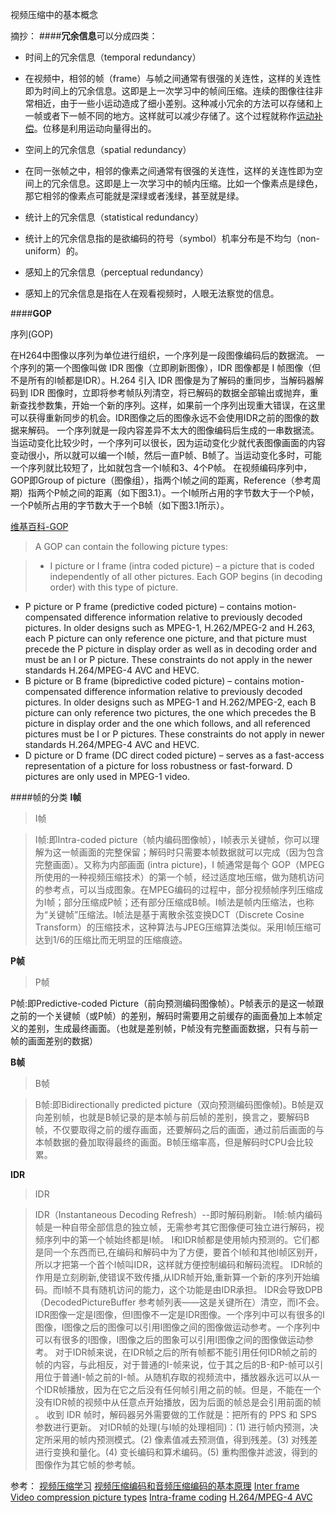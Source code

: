 视频压缩中的基本概念

摘抄：
####**冗余信息**可以分成四类：

- 时间上的冗余信息（temporal redundancy）
 - 在视频中，相邻的帧（frame）与帧之间通常有很强的关连性，这样的关连性即为时间上的冗余信息。这即是上一次学习中的帧间压缩。连续的图像往往非常相近，由于一些小运动造成了细小差别。这种减小冗余的方法可以存储和上一帧或者下一帧不同的地方。这样就可以减少存储了。这个过程就称作[运动补偿](https://en.wikipedia.org/wiki/Motion_compensation)。位移是利用运动向量得出的。

- 空间上的冗余信息（spatial redundancy）
 - 在同一张帧之中，相邻的像素之间通常有很强的关连性，这样的关连性即为空间上的冗余信息。这即是上一次学习中的帧内压缩。比如一个像素点是绿色，那它相邻的像素点可能就是深绿或者浅绿，甚至就是绿。

- 统计上的冗余信息（statistical redundancy）
 - 统计上的冗余信息指的是欲编码的符号（symbol）机率分布是不均匀（non-uniform）的。

- 感知上的冗余信息（perceptual redundancy）
 - 感知上的冗余信息是指在人在观看视频时，人眼无法察觉的信息。

####**GOP**

序列(GOP)

在H264中图像以序列为单位进行组织，一个序列是一段图像编码后的数据流。
一个序列的第一个图像叫做 IDR 图像（立即刷新图像），IDR 图像都是 I 帧图像（但不是所有的I帧都是IDR）。H.264 引入 IDR 图像是为了解码的重同步，当解码器解码到 IDR 图像时，立即将参考帧队列清空，将已解码的数据全部输出或抛弃，重新查找参数集，开始一个新的序列。这样，如果前一个序列出现重大错误，在这里可以获得重新同步的机会。IDR图像之后的图像永远不会使用IDR之前的图像的数据来解码。
一个序列就是一段内容差异不太大的图像编码后生成的一串数据流。当运动变化比较少时，一个序列可以很长，因为运动变化少就代表图像画面的内容变动很小，所以就可以编一个I帧，然后一直P帧、B帧了。当运动变化多时，可能一个序列就比较短了，比如就包含一个I帧和3、4个P帧。
在视频编码序列中，GOP即Group of picture（图像组），指两个I帧之间的距离，Reference（参考周期）指两个P帧之间的距离（如下图3.1）。一个I帧所占用的字节数大于一个P帧，一个P帧所占用的字节数大于一个B帧（如下图3.1所示）。

[维基百科-GOP](https://en.wikipedia.org/wiki/Group_of_pictures)
>A GOP can contain the following picture types:

>- I picture or I frame (intra coded picture) – a picture that is coded independently of all other pictures. Each GOP begins (in decoding order) with this type of picture.
- P picture or P frame (predictive coded picture) – contains motion-compensated difference information relative to previously decoded pictures. In older designs such as MPEG-1, H.262/MPEG-2 and H.263, each P picture can only reference one picture, and that picture must precede the P picture in display order as well as in decoding order and must be an I or P picture. These constraints do not apply in the newer standards H.264/MPEG-4 AVC and HEVC.
- B picture or B frame (bipredictive coded picture) – contains motion-compensated difference information relative to previously decoded pictures. In older designs such as MPEG-1 and H.262/MPEG-2, each B picture can only reference two pictures, the one which precedes the B picture in display order and the one which follows, and all referenced pictures must be I or P pictures. These constraints do not apply in newer standards H.264/MPEG-4 AVC and HEVC.
- D picture or D frame (DC direct coded picture) – serves as a fast-access representation of a picture for loss robustness or fast-forward. D pictures are only used in MPEG-1 video.

####帧的分类
**I帧**
>I帧

>I帧:即Intra-coded picture（帧内编码图像帧），I帧表示关键帧，你可以理解为这一帧画面的完整保留；解码时只需要本帧数据就可以完成（因为包含完整画面）。又称为内部画面 (intra picture)，I 帧通常是每个 GOP（MPEG 所使用的一种视频压缩技术）的第一个帧，经过适度地压缩，做为随机访问的参考点，可以当成图象。在MPEG编码的过程中，部分视频帧序列压缩成为I帧；部分压缩成P帧；还有部分压缩成B帧。I帧法是帧内压缩法，也称为“关键帧”压缩法。I帧法是基于离散余弦变换DCT（Discrete Cosine Transform）的压缩技术，这种算法与JPEG压缩算法类似。采用I帧压缩可达到1/6的压缩比而无明显的压缩痕迹。

**P帧**
>P帧

P帧:即Predictive-coded Picture（前向预测编码图像帧）。P帧表示的是这一帧跟之前的一个关键帧（或P帧）的差别，解码时需要用之前缓存的画面叠加上本帧定义的差别，生成最终画面。（也就是差别帧，P帧没有完整画面数据，只有与前一帧的画面差别的数据）

**B帧**
>B帧

>B帧:即Bidirectionally predicted picture（双向预测编码图像帧)。B帧是双向差别帧，也就是B帧记录的是本帧与前后帧的差别，换言之，要解码B帧，不仅要取得之前的缓存画面，还要解码之后的画面，通过前后画面的与本帧数据的叠加取得最终的画面。B帧压缩率高，但是解码时CPU会比较累。

**IDR**
>IDR

>IDR（Instantaneous Decoding Refresh）--即时解码刷新。
I帧:帧内编码帧是一种自带全部信息的独立帧，无需参考其它图像便可独立进行解码，视频序列中的第一个帧始终都是I帧。
I和IDR帧都是使用帧内预测的。它们都是同一个东西而已,在编码和解码中为了方便，要首个I帧和其他I帧区别开，所以才把第一个首个I帧叫IDR，这样就方便控制编码和解码流程。 IDR帧的作用是立刻刷新,使错误不致传播,从IDR帧开始,重新算一个新的序列开始编码。而I帧不具有随机访问的能力，这个功能是由IDR承担。 IDR会导致DPB（DecodedPictureBuffer 参考帧列表——这是关键所在）清空，而I不会。IDR图像一定是I图像，但I图像不一定是IDR图像。一个序列中可以有很多的I图像，I图像之后的图像可以引用I图像之间的图像做运动参考。一个序列中可以有很多的I图像，I图像之后的图象可以引用I图像之间的图像做运动参考。
对于IDR帧来说，在IDR帧之后的所有帧都不能引用任何IDR帧之前的帧的内容，与此相反，对于普通的I-帧来说，位于其之后的B-和P-帧可以引用位于普通I-帧之前的I-帧。从随机存取的视频流中，播放器永远可以从一个IDR帧播放，因为在它之后没有任何帧引用之前的帧。但是，不能在一个没有IDR帧的视频中从任意点开始播放，因为后面的帧总是会引用前面的帧 。
收到 IDR 帧时，解码器另外需要做的工作就是：把所有的 PPS 和 SPS 参数进行更新。
对IDR帧的处理(与I帧的处理相同)：(1) 进行帧内预测，决定所采用的帧内预测模式。(2) 像素值减去预测值，得到残差。(3) 对残差进行变换和量化。(4) 变长编码和算术编码。(5) 重构图像并滤波，得到的图像作为其它帧的参考帧。


[](http://images2015.cnblogs.com/blog/436758/201605/436758-20160528154007366-1402891828.png)

参考：
[视频压缩学习](http://www.cnblogs.com/qcssmd/p/5537610.html)
[视频压缩编码和音频压缩编码的基本原理](http://blog.csdn.net/leixiaohua1020/article/details/28114081)
[Inter frame](https://en.wikipedia.org/wiki/Inter_frame)
[Video compression picture types](https://en.wikipedia.org/wiki/Video_compression_picture_types#Intra-coded_.28I.29_frames.2Fslices_.28key_frames.29)
[Intra-frame coding](https://en.wikipedia.org/wiki/Intra-frame_coding)
[H.264/MPEG-4 AVC](https://en.wikipedia.org/wiki/H.264/MPEG-4_AVC)